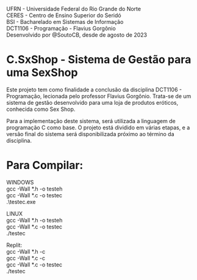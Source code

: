  UFRN - Universidade Federal do Rio Grande do Norte \
 CERES  - Centro de Ensino Superior do Seridó \
 BSI - Bacharelado em Sistemas de Informação \
 DCT1106 - Programação - Flavius Gorgônio \
 Desenvolvido por @SoutoCB, desde de agosto de 2023 


# C.SxShop - Sistema de Gestão para uma SexShop 
Este projeto tem como finalidade a conclusão da disciplina DCT1106 - Programação, lecionada pelo professor Flavius Gorgônio. Trata-se de um sistema de gestão desenvolvido para uma loja de produtos eróticos, conhecida como Sex Shop.

Para a implementação deste sistema, será utilizada a linguagem de programação C como base. O projeto está dividido em várias etapas, e a versão final do sistema será disponibilizada próximo ao término da disciplina.


# Para Compilar:

WINDOWS \
gcc -Wall *.h -o testeh \
gcc -Wall *.c -o testec \
.\testec.exe 

LINUX \
gcc -Wall *.h -o testeh \
gcc -Wall *.c -o testec \
./testec 

Replit: \
gcc -Wall *.h -c \
gcc -Wall *.c -c  \
gcc -Wall *.c -o testec \
./testec
